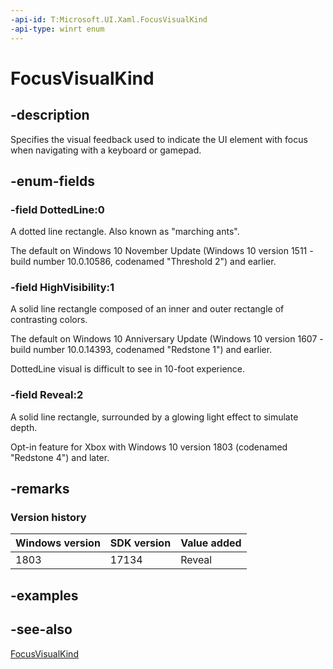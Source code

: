 ```yaml
---
-api-id: T:Microsoft.UI.Xaml.FocusVisualKind
-api-type: winrt enum
---
```


<!-- Enumeration syntax
public enum Windows.UI.Xaml.FocusVisualKind : int
-->

# FocusVisualKind

## -description

Specifies the visual feedback used to indicate the UI element with focus when navigating with a keyboard or gamepad.

## -enum-fields

### -field DottedLine:0

A dotted line rectangle. Also known as "marching ants". 

The default on Windows 10 November Update (Windows 10 version 1511 - build number 10.0.10586, codenamed "Threshold 2") and earlier.

### -field HighVisibility:1

A solid line rectangle composed of an inner and outer rectangle of contrasting colors.

The default on Windows 10 Anniversary Update (Windows 10 version 1607 - build number 10.0.14393, codenamed "Redstone 1") and earlier. 

DottedLine visual is difficult to see in 10-foot experience.

### -field Reveal:2

A solid line rectangle, surrounded by a glowing light effect to simulate depth. 

Opt-in feature for Xbox with Windows 10 version 1803 (codenamed "Redstone 4") and later.

## -remarks

### Version history

| Windows version | SDK version | Value added |
| -- | -- | -- |
| 1803 | 17134 | Reveal |

## -examples

## -see-also

[FocusVisualKind](/uwp/api/windows.ui.xaml.application.FocusVisualKind)
